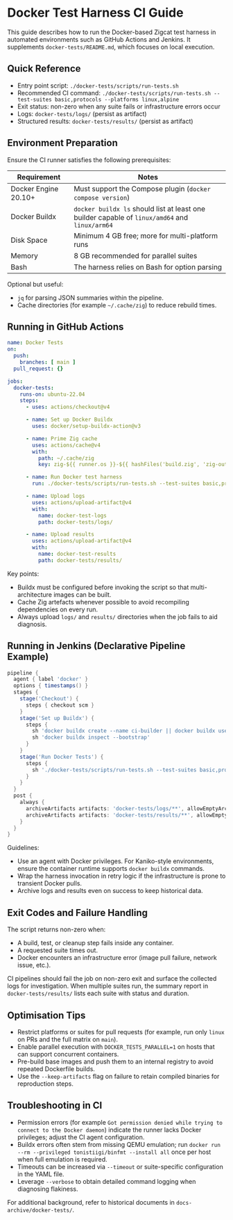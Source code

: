 # Docker Test Harness CI Guide

This guide describes how to run the Docker-based Zigcat test harness in automated environments such as GitHub Actions and Jenkins. It supplements `docker-tests/README.md`, which focuses on local execution.

## Quick Reference

- Entry point script: `./docker-tests/scripts/run-tests.sh`
- Recommended CI command: `./docker-tests/scripts/run-tests.sh --test-suites basic,protocols --platforms linux,alpine`
- Exit status: non-zero when any suite fails or infrastructure errors occur
- Logs: `docker-tests/logs/` (persist as artifact)
- Structured results: `docker-tests/results/` (persist as artifact)

## Environment Preparation

Ensure the CI runner satisfies the following prerequisites:

| Requirement | Notes |
|-------------|-------|
| Docker Engine 20.10+ | Must support the Compose plugin (`docker compose version`) |
| Docker Buildx | `docker buildx ls` should list at least one builder capable of `linux/amd64` and `linux/arm64` |
| Disk Space | Minimum 4 GB free; more for multi-platform runs |
| Memory | 8 GB recommended for parallel suites |
| Bash | The harness relies on Bash for option parsing |

Optional but useful:
- `jq` for parsing JSON summaries within the pipeline.
- Cache directories (for example `~/.cache/zig`) to reduce rebuild times.

## Running in GitHub Actions

```yaml
name: Docker Tests
on:
  push:
    branches: [ main ]
  pull_request: {}

jobs:
  docker-tests:
    runs-on: ubuntu-22.04
    steps:
      - uses: actions/checkout@v4

      - name: Set up Docker Buildx
        uses: docker/setup-buildx-action@v3

      - name: Prime Zig cache
        uses: actions/cache@v4
        with:
          path: ~/.cache/zig
          key: zig-${{ runner.os }}-${{ hashFiles('build.zig', 'zig-out/**') }}

      - name: Run Docker test harness
        run: ./docker-tests/scripts/run-tests.sh --test-suites basic,protocols --platforms linux,alpine

      - name: Upload logs
        uses: actions/upload-artifact@v4
        with:
          name: docker-test-logs
          path: docker-tests/logs/

      - name: Upload results
        uses: actions/upload-artifact@v4
        with:
          name: docker-test-results
          path: docker-tests/results/
```

Key points:
- Buildx must be configured before invoking the script so that multi-architecture images can be built.
- Cache Zig artefacts whenever possible to avoid recompiling dependencies on every run.
- Always upload `logs/` and `results/` directories when the job fails to aid diagnosis.

## Running in Jenkins (Declarative Pipeline Example)

```groovy
pipeline {
  agent { label 'docker' }
  options { timestamps() }
  stages {
    stage('Checkout') {
      steps { checkout scm }
    }
    stage('Set up Buildx') {
      steps {
        sh 'docker buildx create --name ci-builder || docker buildx use ci-builder'
        sh 'docker buildx inspect --bootstrap'
      }
    }
    stage('Run Docker Tests') {
      steps {
        sh './docker-tests/scripts/run-tests.sh --test-suites basic,protocols --platforms linux,alpine'
      }
    }
  }
  post {
    always {
      archiveArtifacts artifacts: 'docker-tests/logs/**', allowEmptyArchive: true
      archiveArtifacts artifacts: 'docker-tests/results/**', allowEmptyArchive: true
    }
  }
}
```

Guidelines:
- Use an agent with Docker privileges. For Kaniko-style environments, ensure the container runtime supports `docker buildx` commands.
- Wrap the harness invocation in retry logic if the infrastructure is prone to transient Docker pulls.
- Archive logs and results even on success to keep historical data.

## Exit Codes and Failure Handling

The script returns non-zero when:
- A build, test, or cleanup step fails inside any container.
- A requested suite times out.
- Docker encounters an infrastructure error (image pull failure, network issue, etc.).

CI pipelines should fail the job on non-zero exit and surface the collected logs for investigation. When multiple suites run, the summary report in `docker-tests/results/` lists each suite with status and duration.

## Optimisation Tips

- Restrict platforms or suites for pull requests (for example, run only `linux` on PRs and the full matrix on `main`).
- Enable parallel execution with `DOCKER_TESTS_PARALLEL=1` on hosts that can support concurrent containers.
- Pre-build base images and push them to an internal registry to avoid repeated Dockerfile builds.
- Use the `--keep-artifacts` flag on failure to retain compiled binaries for reproduction steps.

## Troubleshooting in CI

- Permission errors (for example `Got permission denied while trying to connect to the Docker daemon`) indicate the runner lacks Docker privileges; adjust the CI agent configuration.
- Buildx errors often stem from missing QEMU emulation; run `docker run --rm --privileged tonistiigi/binfmt --install all` once per host when full emulation is required.
- Timeouts can be increased via `--timeout` or suite-specific configuration in the YAML file.
- Leverage `--verbose` to obtain detailed command logging when diagnosing flakiness.

For additional background, refer to historical documents in `docs-archive/docker-tests/`.
